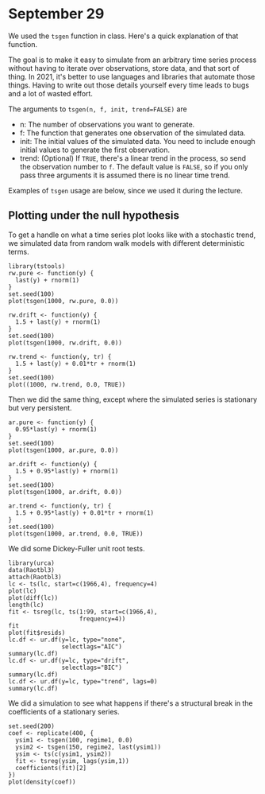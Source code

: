 # September 29

We used the `tsgen` function in class. Here's a quick explanation of that function.

The goal is to make it easy to simulate from an arbitrary time series process without having to iterate over observations, store data, and that sort of thing. In 2021, it's better to use languages and libraries that automate those things. Having to write out those details yourself every time leads to bugs and a lot of wasted effort.

The arguments to `tsgen(n, f, init, trend=FALSE)` are

- n: The number of observations you want to generate.
- f: The function that generates one observation of the simulated data.
- init: The initial values of the simulated data. You need to include enough initial values to generate the first observation.
- trend: (Optional) If `TRUE`, there's a linear trend in the process, so send the observation number to `f`. The default value is `FALSE`, so if you only pass three arguments it is assumed there is no linear time trend.

Examples of `tsgen` usage are below, since we used it during the lecture.

## Plotting under the null hypothesis

To get a handle on what a time series plot looks like with a stochastic trend, we simulated data from random walk models with different deterministic terms.

```
library(tstools)
rw.pure <- function(y) {
  last(y) + rnorm(1)
}
set.seed(100)
plot(tsgen(1000, rw.pure, 0.0))

rw.drift <- function(y) {
  1.5 + last(y) + rnorm(1)
}
set.seed(100)
plot(tsgen(1000, rw.drift, 0.0))

rw.trend <- function(y, tr) {
  1.5 + last(y) + 0.01*tr + rnorm(1)
}
set.seed(100)
plot((1000, rw.trend, 0.0, TRUE))
```

Then we did the same thing, except where the simulated series is stationary but very persistent.

```
ar.pure <- function(y) {
  0.95*last(y) + rnorm(1)
}
set.seed(100)
plot(tsgen(1000, ar.pure, 0.0))

ar.drift <- function(y) {
  1.5 + 0.95*last(y) + rnorm(1)
}
set.seed(100)
plot(tsgen(1000, ar.drift, 0.0))

ar.trend <- function(y, tr) {
  1.5 + 0.95*last(y) + 0.01*tr + rnorm(1)
}
set.seed(100)
plot(tsgen(1000, ar.trend, 0.0, TRUE))
```

We did some Dickey-Fuller unit root tests.

```
library(urca)
data(Raotbl3)
attach(Raotbl3)
lc <- ts(lc, start=c(1966,4), frequency=4)
plot(lc)
plot(diff(lc))
length(lc)
fit <- tsreg(lc, ts(1:99, start=c(1966,4),
                    frequency=4))
fit
plot(fit$resids)
lc.df <- ur.df(y=lc, type="none", 
               selectlags="AIC")
summary(lc.df)
lc.df <- ur.df(y=lc, type="drift", 
               selectlags="BIC")
summary(lc.df)
lc.df <- ur.df(y=lc, type="trend", lags=0)
summary(lc.df)
```

We did a simulation to see what happens if there's a structural break in the coefficients of a stationary series.

```
set.seed(200)
coef <- replicate(400, {
  ysim1 <- tsgen(100, regime1, 0.0)
  ysim2 <- tsgen(150, regime2, last(ysim1))
  ysim <- ts(c(ysim1, ysim2))
  fit <- tsreg(ysim, lags(ysim,1))
  coefficients(fit)[2]
})
plot(density(coef))
```

